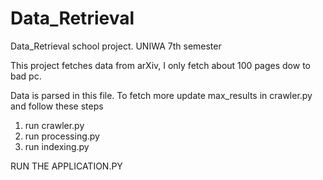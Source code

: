 # Data_Retrieval
Data_Retrieval school project. UNIWA 7th semester

This project fetches data from arXiv, I only fetch about 100 pages dow to bad pc. 

Data is parsed in this file. To fetch more update max_results in crawler.py and follow these steps

1) run crawler.py
2) run processing.py
3) run indexing.py

RUN THE APPLICATION.PY
